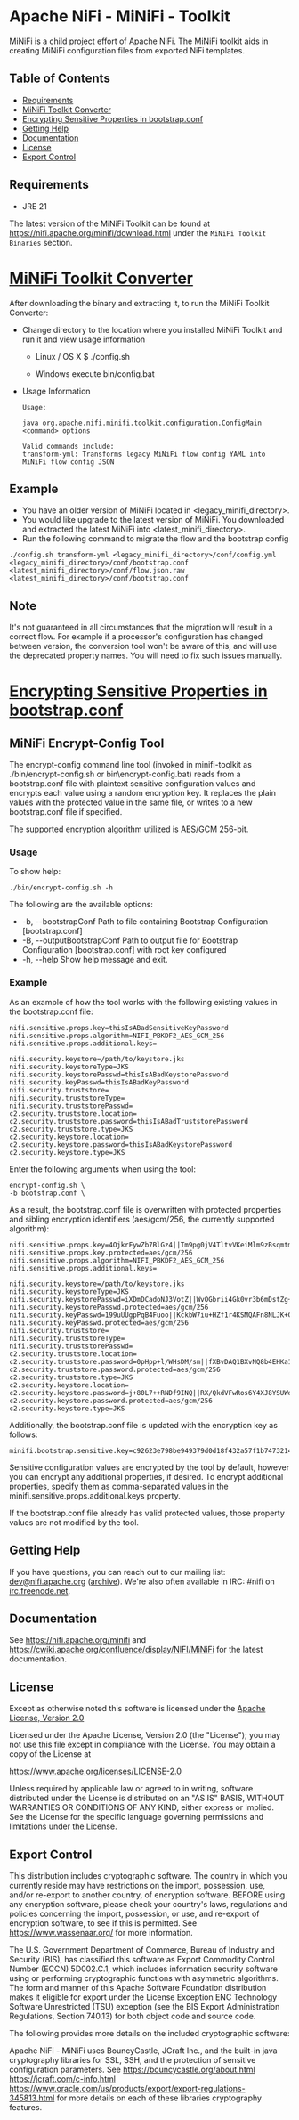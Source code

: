 <!--
  Licensed to the Apache Software Foundation (ASF) under one or more
  contributor license agreements.  See the NOTICE file distributed with
  this work for additional information regarding copyright ownership.
  The ASF licenses this file to You under the Apache License, Version 2.0
  (the "License"); you may not use this file except in compliance with
  the License.  You may obtain a copy of the License at
      https://www.apache.org/licenses/LICENSE-2.0
  Unless required by applicable law or agreed to in writing, software
  distributed under the License is distributed on an "AS IS" BASIS,
  WITHOUT WARRANTIES OR CONDITIONS OF ANY KIND, either express or implied.
  See the License for the specific language governing permissions and
  limitations under the License.
-->
# Apache NiFi - MiNiFi - Toolkit

MiNiFi is a child project effort of Apache NiFi.  The MiNiFi toolkit aids in creating MiNiFi configuration files from exported NiFi templates.

## Table of Contents

- [Requirements](#requirements)
- [MiNiFi Toolkit Converter](#minifi-toolkit-converter)
- [Encrypting Sensitive Properties in bootstrap.conf](#encrypt-sensitive-properties-in-bootstrapconf)
- [Getting Help](#getting-help)
- [Documentation](#documentation)
- [License](#license)
- [Export Control](#export-control)

## Requirements
* JRE 21

The latest version of the MiNiFi Toolkit can be found at https://nifi.apache.org/minifi/download.html under the `MiNiFi Toolkit Binaries` section.

# <a id="minifi-toolkit-converter" href="#minifi-toolkit-converter">MiNiFi Toolkit Converter</a>

After downloading the binary and extracting it, to run the MiNiFi Toolkit Converter:
- Change directory to the location where you installed MiNiFi Toolkit and run it and view usage information
  - Linux / OS X
        $ ./config.sh

  - Windows
      execute bin/config.bat

- Usage Information

      Usage:

      java org.apache.nifi.minifi.toolkit.configuration.ConfigMain <command> options

      Valid commands include:
      transform-yml: Transforms legacy MiNiFi flow config YAML into MiNiFi flow config JSON

## Example
- You have an older version of MiNiFi located in <legacy_minifi_directory>.
- You would like upgrade to the latest version of MiNiFi. You downloaded and extracted the latest MiNiFi into <latest_minifi_directory>.
- Run the following command to migrate the flow and the bootstrap config
```
./config.sh transform-yml <legacy_minifi_directory>/conf/config.yml <legacy_minifi_directory>/conf/bootstrap.conf <latest_minifi_directory>/conf/flow.json.raw <latest_minifi_directory>/conf/bootstrap.conf
```

## Note
It's not guaranteed in all circumstances that the migration will result in a correct flow. For example if a processor's configuration has changed between version, the conversion tool won't be aware of this, and will use the deprecated property names. You will need to fix such issues manually.

# <a id="encrypt-sensitive-properties-in-bootstrapconf" href="#encrypt-sensitive-properties-in-bootstrapconf">Encrypting Sensitive Properties in bootstrap.conf</a>

## MiNiFi Encrypt-Config Tool
The encrypt-config command line tool (invoked in minifi-toolkit as ./bin/encrypt-config.sh or bin\encrypt-config.bat) reads from a bootstrap.conf file with plaintext sensitive configuration values and encrypts each value using a random encryption key. It replaces the plain values with the protected value in the same file, or writes to a new bootstrap.conf file if specified.

The supported encryption algorithm utilized is AES/GCM 256-bit.

### Usage
To show help:

```
./bin/encrypt-config.sh -h
```

The following are the available options:
* -b, --bootstrapConf <bootstrapConfPath> Path to file containing Bootstrap Configuration [bootstrap.conf]
* -B, --outputBootstrapConf <outputBootstrapConf> Path to output file for Bootstrap Configuration [bootstrap.conf] with root key configured
* -h, --help          Show help message and exit.

### Example
As an example of how the tool works with the following existing values in the bootstrap.conf file:
```
nifi.sensitive.props.key=thisIsABadSensitiveKeyPassword
nifi.sensitive.props.algorithm=NIFI_PBKDF2_AES_GCM_256
nifi.sensitive.props.additional.keys=

nifi.security.keystore=/path/to/keystore.jks
nifi.security.keystoreType=JKS
nifi.security.keystorePasswd=thisIsABadKeystorePassword
nifi.security.keyPasswd=thisIsABadKeyPassword
nifi.security.truststore=
nifi.security.truststoreType=
nifi.security.truststorePasswd=
c2.security.truststore.location=
c2.security.truststore.password=thisIsABadTruststorePassword
c2.security.truststore.type=JKS
c2.security.keystore.location=
c2.security.keystore.password=thisIsABadKeystorePassword
c2.security.keystore.type=JKS
```
Enter the following arguments when using the tool:
```
encrypt-config.sh \
-b bootstrap.conf \
```
As a result, the bootstrap.conf file is overwritten with protected properties and sibling encryption identifiers (aes/gcm/256, the currently supported algorithm):
```
nifi.sensitive.props.key=4OjkrFywZb7BlGz4||Tm9pg0jV4TltvVKeiMlm9zBsqmtmYUA2QkzcLKQpspyggtQuhNAkAla5s2695A==
nifi.sensitive.props.key.protected=aes/gcm/256
nifi.sensitive.props.algorithm=NIFI_PBKDF2_AES_GCM_256
nifi.sensitive.props.additional.keys=

nifi.security.keystore=/path/to/keystore.jks
nifi.security.keystoreType=JKS
nifi.security.keystorePasswd=iXDmDCadoNJ3VotZ||WvOGbrii4Gk0vr3b6mDstZg+NE0BPZUPk6LVqQlf2Sx3G5XFbUbUYAUz
nifi.security.keystorePasswd.protected=aes/gcm/256
nifi.security.keyPasswd=199uUUgpPqB4Fuoo||KckbW7iu+HZf1r4KSMQAFn8NLJK+CnUuayqPsTsdM0Wxou1BHg==
nifi.security.keyPasswd.protected=aes/gcm/256
nifi.security.truststore=
nifi.security.truststoreType=
nifi.security.truststorePasswd=
c2.security.truststore.location=
c2.security.truststore.password=0pHpp+l/WHsDM/sm||fXBvDAQ1BXvNQ8b4EHKa1GspsLx+UD+2EDhph0HbsdmgpVhEv4qj0q5TDo0=
c2.security.truststore.password.protected=aes/gcm/256
c2.security.truststore.type=JKS
c2.security.keystore.location=
c2.security.keystore.password=j+80L7++RNDf9INQ||RX/QkdVFwRos6Y4XJ8YSUWoI3W5Wx50dyw7HrAA84719SvfxA9eUSDEA
c2.security.keystore.password.protected=aes/gcm/256
c2.security.keystore.type=JKS
```

Additionally, the bootstrap.conf file is updated with the encryption key as follows:
```
minifi.bootstrap.sensitive.key=c92623e798be949379d0d18f432a57f1b74732141be321cb4af9ed94aa0ae8ac
```

Sensitive configuration values are encrypted by the tool by default, however you can encrypt any additional properties, if desired. To encrypt additional properties, specify them as comma-separated values in the minifi.sensitive.props.additional.keys property.

If the bootstrap.conf file already has valid protected values, those property values are not modified by the tool.


## Getting Help
If you have questions, you can reach out to our mailing list: dev@nifi.apache.org
([archive](https://mail-archives.apache.org/mod_mbox/nifi-dev)).
We're also often available in IRC: #nifi on
[irc.freenode.net](https://webchat.freenode.net/?channels=#nifi).

## Documentation

See https://nifi.apache.org/minifi and https://cwiki.apache.org/confluence/display/NIFI/MiNiFi for the latest documentation.

## License

Except as otherwise noted this software is licensed under the
[Apache License, Version 2.0](https://www.apache.org/licenses/LICENSE-2.0.html)

Licensed under the Apache License, Version 2.0 (the "License");
you may not use this file except in compliance with the License.
You may obtain a copy of the License at

  https://www.apache.org/licenses/LICENSE-2.0

Unless required by applicable law or agreed to in writing, software
distributed under the License is distributed on an "AS IS" BASIS,
WITHOUT WARRANTIES OR CONDITIONS OF ANY KIND, either express or implied.
See the License for the specific language governing permissions and
limitations under the License.

## Export Control

This distribution includes cryptographic software. The country in which you
currently reside may have restrictions on the import, possession, use, and/or
re-export to another country, of encryption software. BEFORE using any
encryption software, please check your country's laws, regulations and
policies concerning the import, possession, or use, and re-export of encryption
software, to see if this is permitted. See <https://www.wassenaar.org/> for more
information.

The U.S. Government Department of Commerce, Bureau of Industry and Security
(BIS), has classified this software as Export Commodity Control Number (ECCN)
5D002.C.1, which includes information security software using or performing
cryptographic functions with asymmetric algorithms. The form and manner of this
Apache Software Foundation distribution makes it eligible for export under the
License Exception ENC Technology Software Unrestricted (TSU) exception (see the
BIS Export Administration Regulations, Section 740.13) for both object code and
source code.

The following provides more details on the included cryptographic software:

Apache NiFi - MiNiFi uses BouncyCastle, JCraft Inc., and the built-in
java cryptography libraries for SSL, SSH, and the protection
of sensitive configuration parameters. See
https://bouncycastle.org/about.html
https://jcraft.com/c-info.html
https://www.oracle.com/us/products/export/export-regulations-345813.html
for more details on each of these libraries cryptography features.
